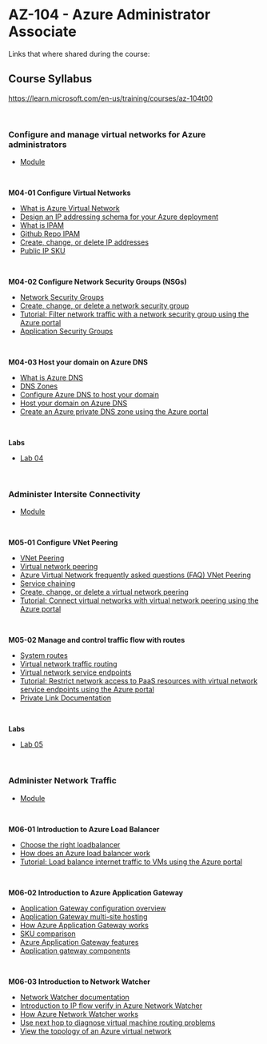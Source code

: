 # AZ-104 - Azure Administrator Associate
Links that where shared during the course:

## Course Syllabus
https://learn.microsoft.com/en-us/training/courses/az-104t00

<br>

### Configure and manage virtual networks for Azure administrators
- [Module](https://learn.microsoft.com/en-gb/training/paths/az-104-manage-virtual-networks/)

<br>

<B>M04-01 Configure Virtual Networks</B>
- [What is Azure Virtual Network](https://learn.microsoft.com/azure/virtual-network/virtual-networks-overview)
- [Design an IP addressing schema for your Azure deployment](https://learn.microsoft.com/en-gb/training/modules/design-ip-addressing-for-azure/)
- [What is IPAM](https://learn.microsoft.com/nl-nl/azure/virtual-network-manager/concept-ip-address-management)
- [Github Repo IPAM](https://github.com/Azure/ipam)
- [Create, change, or delete IP addresses](https://learn.microsoft.com/azure/virtual-network/virtual-network-public-ip-address)
- [Public IP SKU](https://learn.microsoft.com/en-gb/azure/virtual-network/ip-services/public-ip-basic-upgrade-guidance#basic-sku-vs-standard-sku)

<br>

<B>M04-02 Configure Network Security Groups (NSGs)</B>
- [Network Security Groups](https://learn.microsoft.com/azure/virtual-network/security-overview#network-security-groups )
- [Create, change, or delete a network security group](https://learn.microsoft.com/azure/virtual-network/manage-network-security-group )
- [Tutorial: Filter network traffic with a network security group using the Azure portal](https://learn.microsoft.com/en-gb/azure/virtual-network/tutorial-filter-network-traffic?tabs=portal)
- [Application Security Groups ](https://learn.microsoft.com/azure/virtual-network/application-security-groups)

<br>

<B>M04-03 Host your domain on Azure DNS</B>
- [What is Azure DNS](https://learn.microsoft.com/en-gb/azure/dns/dns-overview)
- [DNS Zones](https://learn.microsoft.com/azure/dns/dns-zones-records#dns-zones )
- [Configure Azure DNS to host your domain](https://learn.microsoft.com/en-gb/training/modules/host-domain-azure-dns/3-configure-azure-dns-host-domain)
- [Host your domain on Azure DNS ](https://learn.microsoft.com/learn/modules/host-domain-azure-dns/)
- [Create an Azure private DNS zone using the Azure portal](https://learn.microsoft.com/azure/dns/private-dns-getstarted-portal)

<br>

<B>Labs</B>
- [Lab 04](https://microsoftlearning.github.io/AZ-104-MicrosoftAzureAdministrator/Instructions/Labs/LAB_04-Implement_Virtual_Networking.html)


<br>

### Administer Intersite Connectivity
- [Module](https://learn.microsoft.com/en-gb/training/modules/configure-vnet-peering/)

<br>

<B>M05-01 Configure VNet Peering</B>
- [VNet Peering](https://learn.microsoft.com/en-gb/training/modules/configure-vnet-peering/)
- [Virtual network peering](https://learn.microsoft.com/azure/virtual-network/virtual-network-peering-overview)
- [Azure Virtual Network frequently asked questions (FAQ) VNet Peering](https://learn.microsoft.com/en-gb/azure/virtual-network/virtual-networks-faq)
- [Service chaining](https://learn.microsoft.com/azure/virtual-network/virtual-network-peering-overview#service-chaining)
- [Create, change, or delete a virtual network peering](https://learn.microsoft.com/azure/virtual-network/virtual-network-manage-peering)
- [Tutorial: Connect virtual networks with virtual network peering using the Azure portal](https://learn.microsoft.com/azure/virtual-network/tutorial-connect-virtual-networks-portal)

<br>

<B>M05-02 Manage and control traffic flow with routes</B>
- [System routes](https://learn.microsoft.com/azure/virtual-network/virtual-networks-udr-overview#system-routes)
- [Virtual network traffic routing](https://learn.microsoft.com/azure/virtual-network/virtual-networks-udr-overview)
- [Virtual network service endpoints](https://learn.microsoft.com/en-gb/azure/virtual-network/virtual-network-service-endpoints-overview)
- [Tutorial: Restrict network access to PaaS resources with virtual network service endpoints using the Azure portal](https://learn.microsoft.com/azure/virtual-network/tutorial-restrict-network-access-to-resources)
- [Private Link Documentation](https://learn.microsoft.com/azure/private-link/)

<br>

<B>Labs</B>
- [Lab 05](https://microsoftlearning.github.io/AZ-104-MicrosoftAzureAdministrator/Instructions/Labs/LAB_05-Implement_Intersite_Connectivity.html)

<br>

### Administer Network Traffic
- [Module](https://learn.microsoft.com/en-gb/training/modules/configure-vnet-peering/)

<br>

<B>M06-01 Introduction to Azure Load Balancer</B>
- [Choose the right loadbalancer](https://learn.microsoft.com/en-gb/training/modules/configure-vnet-peering/)
- [How does an Azure load balancer work](https://learn.microsoft.com/en-gb/training/modules/intro-to-azure-load-balancer/3-how-azure-load-balancer-works)
- [Tutorial: Load balance internet traffic to VMs using the Azure portal](https://learn.microsoft.com/azure/load-balancer/tutorial-load-balancer-standard-manage-portal)

<br>

<B>M06-02 Introduction to Azure Application Gateway</B>
- [Application Gateway configuration overview](https://learn.microsoft.com/azure/application-gateway/configuration-overview)
- [Application Gateway multi-site hosting](https://learn.microsoft.com/azure/application-gateway/multiple-site-overview)
- [How Azure Application Gateway works](https://learn.microsoft.com/en-gb/training/modules/intro-to-azure-application-gateway/3-how-azure-application-gateway-works)
- [SKU comparison](https://learn.microsoft.com/en-us/azure/application-gateway/overview-v2#feature-comparison-between-v1-sku-and-v2-sku)
- [Azure Application Gateway features](https://learn.microsoft.com/en-us/azure/application-gateway/features)
- [Application gateway components](https://learn.microsoft.com/en-us/azure/application-gateway/application-gateway-components)

<br>

<B>M06-03 Introduction to Network Watcher</B>
- [Network Watcher documentation](https://learn.microsoft.com/azure/network-watcher/network-watcher-overview)
- [Introduction to IP flow verify in Azure Network Watcher](https://learn.microsoft.com/azure/network-watcher/network-watcher-ip-flow-verify-overview)
- [How Azure Network Watcher works](https://learn.microsoft.com/en-gb/training/modules/intro-to-azure-network-watcher/3-how-azure-network-watcher-works)
- [Use next hop to diagnose virtual machine routing problems](https://learn.microsoft.com/azure/network-watcher/network-watcher-next-hop-overview)
- [View the topology of an Azure virtual network](https://learn.microsoft.com/azure/network-watcher/view-network-topology)

<br>
<br>
